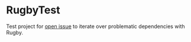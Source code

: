 # RugbyTest
Test project for [open issue](https://github.com/swiftyfinch/Rugby/issues/187) to iterate over problematic dependencies with Rugby.
